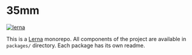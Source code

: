 # 35mm

[![lerna](https://img.shields.io/badge/maintained%20with-lerna-cc00ff.svg?style=flat-square)](https://lerna.js.org/)

This is a [Lerna](https://lerna.js.org/) monorepo. All components of the project are available in `packages/` directory. Each package has its own readme.
